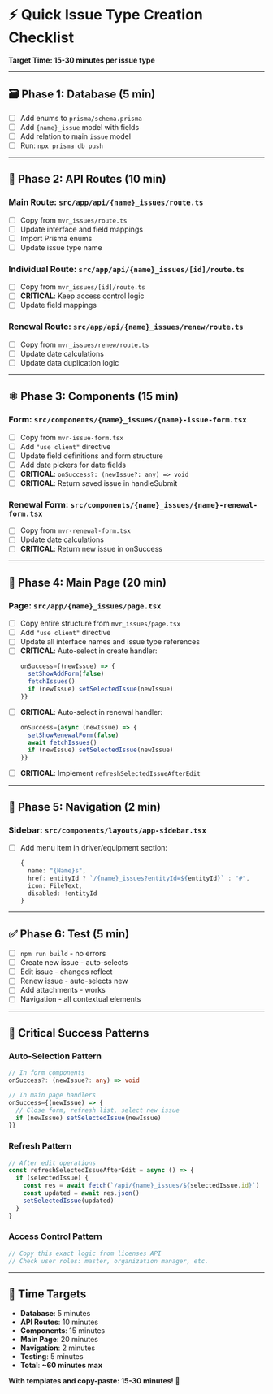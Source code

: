 # ⚡ Quick Issue Type Creation Checklist

**Target Time: 15-30 minutes per issue type**

---

## 🗃️ **Phase 1: Database (5 min)**
- [ ] Add enums to `prisma/schema.prisma`
- [ ] Add `{name}_issue` model with fields
- [ ] Add relation to main `issue` model  
- [ ] Run: `npx prisma db push`

---

## 🔌 **Phase 2: API Routes (10 min)**

### Main Route: `src/app/api/{name}_issues/route.ts`
- [ ] Copy from `mvr_issues/route.ts`
- [ ] Update interface and field mappings
- [ ] Import Prisma enums
- [ ] Update issue type name

### Individual Route: `src/app/api/{name}_issues/[id]/route.ts`  
- [ ] Copy from `mvr_issues/[id]/route.ts`
- [ ] **CRITICAL**: Keep access control logic
- [ ] Update field mappings

### Renewal Route: `src/app/api/{name}_issues/renew/route.ts`
- [ ] Copy from `mvr_issues/renew/route.ts`  
- [ ] Update date calculations
- [ ] Update data duplication logic

---

## ⚛️ **Phase 3: Components (15 min)**

### Form: `src/components/{name}_issues/{name}-issue-form.tsx`
- [ ] Copy from `mvr-issue-form.tsx`
- [ ] Add `"use client"` directive
- [ ] Update field definitions and form structure
- [ ] Add date pickers for date fields
- [ ] **CRITICAL**: `onSuccess?: (newIssue?: any) => void`
- [ ] **CRITICAL**: Return saved issue in handleSubmit

### Renewal Form: `src/components/{name}_issues/{name}-renewal-form.tsx`
- [ ] Copy from `mvr-renewal-form.tsx`
- [ ] Update date calculations
- [ ] **CRITICAL**: Return new issue in onSuccess

---

## 📄 **Phase 4: Main Page (20 min)**

### Page: `src/app/{name}_issues/page.tsx`
- [ ] Copy entire structure from `mvr_issues/page.tsx`
- [ ] Add `"use client"` directive
- [ ] Update all interface names and issue type references
- [ ] **CRITICAL**: Auto-select in create handler:
  ```typescript
  onSuccess={(newIssue) => {
    setShowAddForm(false)
    fetchIssues()
    if (newIssue) setSelectedIssue(newIssue)
  }}
  ```
- [ ] **CRITICAL**: Auto-select in renewal handler:
  ```typescript
  onSuccess={async (newIssue) => {
    setShowRenewalForm(false)
    await fetchIssues()
    if (newIssue) setSelectedIssue(newIssue)
  }}
  ```
- [ ] **CRITICAL**: Implement `refreshSelectedIssueAfterEdit`

---

## 🧭 **Phase 5: Navigation (2 min)**

### Sidebar: `src/components/layouts/app-sidebar.tsx`
- [ ] Add menu item in driver/equipment section:
  ```typescript
  {
    name: "{Name}s",
    href: entityId ? `/{name}_issues?entityId=${entityId}` : "#",
    icon: FileText,
    disabled: !entityId
  }
  ```

---

## ✅ **Phase 6: Test (5 min)**
- [ ] `npm run build` - no errors
- [ ] Create new issue - auto-selects
- [ ] Edit issue - changes reflect  
- [ ] Renew issue - auto-selects new
- [ ] Add attachments - works
- [ ] Navigation - all contextual elements

---

## 🚨 **Critical Success Patterns**

### **Auto-Selection Pattern**
```typescript
// In form components
onSuccess?: (newIssue?: any) => void

// In main page handlers  
onSuccess={(newIssue) => {
  // Close form, refresh list, select new issue
  if (newIssue) setSelectedIssue(newIssue)
}}
```

### **Refresh Pattern**
```typescript
// After edit operations
const refreshSelectedIssueAfterEdit = async () => {
  if (selectedIssue) {
    const res = await fetch(`/api/{name}_issues/${selectedIssue.id}`)
    const updated = await res.json()
    setSelectedIssue(updated)
  }
}
```

### **Access Control Pattern**
```typescript
// Copy this exact logic from licenses API
// Check user roles: master, organization manager, etc.
```

---

## 🎯 **Time Targets**
- **Database**: 5 minutes
- **API Routes**: 10 minutes  
- **Components**: 15 minutes
- **Main Page**: 20 minutes
- **Navigation**: 2 minutes
- **Testing**: 5 minutes
- **Total**: **~60 minutes max**

**With templates and copy-paste: 15-30 minutes! 🚀** 